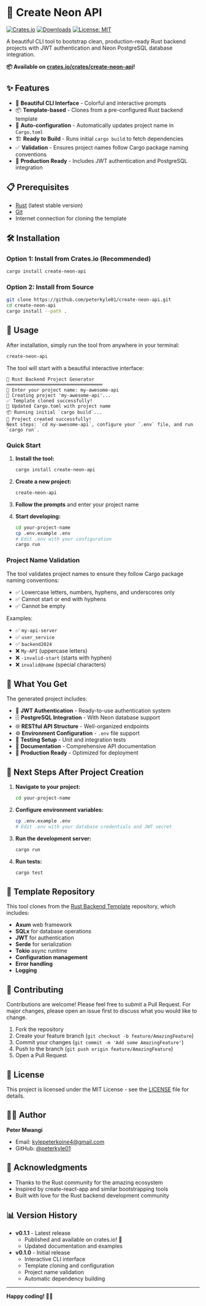 # 🚀 Create Neon API

[![Crates.io](https://img.shields.io/crates/v/create-neon-api.svg)](https://crates.io/crates/create-neon-api)
[![Downloads](https://img.shields.io/crates/d/create-neon-api.svg)](https://crates.io/crates/create-neon-api)
[![License: MIT](https://img.shields.io/badge/License-MIT-yellow.svg)](https://opensource.org/licenses/MIT)

A beautiful CLI tool to bootstrap clean, production-ready Rust backend projects with JWT authentication and Neon PostgreSQL database integration.

**📦 Available on [crates.io/crates/create-neon-api](https://crates.io/crates/create-neon-api)!**

## ✨ Features

- 🎨 **Beautiful CLI Interface** - Colorful and interactive prompts
- 📦 **Template-based** - Clones from a pre-configured Rust backend template
- 🔧 **Auto-configuration** - Automatically updates project name in `Cargo.toml`
- 🏗️ **Ready to Build** - Runs initial `cargo build` to fetch dependencies
- ✅ **Validation** - Ensures project names follow Cargo package naming conventions
- 🔐 **Production Ready** - Includes JWT authentication and PostgreSQL integration

## 📋 Prerequisites

- [Rust](https://rustup.rs/) (latest stable version)
- [Git](https://git-scm.com/)
- Internet connection for cloning the template

## 🛠️ Installation

### Option 1: Install from Crates.io (Recommended)

```bash
cargo install create-neon-api
```

### Option 2: Install from Source

```bash
git clone https://github.com/peterkyle01/create-neon-api.git
cd create-neon-api
cargo install --path .
```

## 🚀 Usage

After installation, simply run the tool from anywhere in your terminal:

```bash
create-neon-api
```

The tool will start with a beautiful interactive interface:

```
🚀 Rust Backend Project Generator
═══════════════════════════════════
📝 Enter your project name: my-awesome-api
🚀 Creating project 'my-awesome-api'...
✅ Template cloned successfully!
📝 Updated Cargo.toml with project name
📦 Running initial `cargo build`...
🎉 Project created successfully!
Next steps: `cd my-awesome-api`, configure your `.env` file, and run `cargo run`.
```

### Quick Start

1. **Install the tool:**

   ```bash
   cargo install create-neon-api
   ```

2. **Create a new project:**

   ```bash
   create-neon-api
   ```

3. **Follow the prompts** and enter your project name

4. **Start developing:**
   ```bash
   cd your-project-name
   cp .env.example .env
   # Edit .env with your configuration
   cargo run
   ```

### Project Name Validation

The tool validates project names to ensure they follow Cargo package naming conventions:

- ✅ Lowercase letters, numbers, hyphens, and underscores only
- ✅ Cannot start or end with hyphens
- ✅ Cannot be empty

Examples:

- ✅ `my-api-server`
- ✅ `user_service`
- ✅ `backend2024`
- ❌ `My-API` (uppercase letters)
- ❌ `-invalid-start` (starts with hyphen)
- ❌ `invalid@name` (special characters)

## 📁 What You Get

The generated project includes:

- 🔐 **JWT Authentication** - Ready-to-use authentication system
- 🗄️ **PostgreSQL Integration** - With Neon database support
- 🌐 **RESTful API Structure** - Well-organized endpoints
- ⚙️ **Environment Configuration** - `.env` file support
- 🧪 **Testing Setup** - Unit and integration tests
- 📝 **Documentation** - Comprehensive API documentation
- 🚀 **Production Ready** - Optimized for deployment

## 🔧 Next Steps After Project Creation

1. **Navigate to your project:**

   ```bash
   cd your-project-name
   ```

2. **Configure environment variables:**

   ```bash
   cp .env.example .env
   # Edit .env with your database credentials and JWT secret
   ```

3. **Run the development server:**

   ```bash
   cargo run
   ```

4. **Run tests:**
   ```bash
   cargo test
   ```

## 🎯 Template Repository

This tool clones from the [Rust Backend Template](https://github.com/peterkyle01/rust-backend-template) repository, which includes:

- **Axum** web framework
- **SQLx** for database operations
- **JWT** for authentication
- **Serde** for serialization
- **Tokio** async runtime
- **Configuration management**
- **Error handling**
- **Logging**

## 🤝 Contributing

Contributions are welcome! Please feel free to submit a Pull Request. For major changes, please open an issue first to discuss what you would like to change.

1. Fork the repository
2. Create your feature branch (`git checkout -b feature/AmazingFeature`)
3. Commit your changes (`git commit -m 'Add some AmazingFeature'`)
4. Push to the branch (`git push origin feature/AmazingFeature`)
5. Open a Pull Request

## 📝 License

This project is licensed under the MIT License - see the [LICENSE](LICENSE) file for details.

## 👨‍💻 Author

**Peter Mwangi**

- Email: kylepeterkoine4@gmail.com
- GitHub: [@peterkyle01](https://github.com/peterkyle01)

## 🙏 Acknowledgments

- Thanks to the Rust community for the amazing ecosystem
- Inspired by create-react-app and similar bootstrapping tools
- Built with love for the Rust backend development community

## 📊 Version History

- **v0.1.1** - Latest release
  - Published and available on crates.io! 🎉
  - Updated documentation and examples
- **v0.1.0** - Initial release
  - Interactive CLI interface
  - Template cloning and configuration
  - Project name validation
  - Automatic dependency building

---

**Happy coding! 🦀✨**
